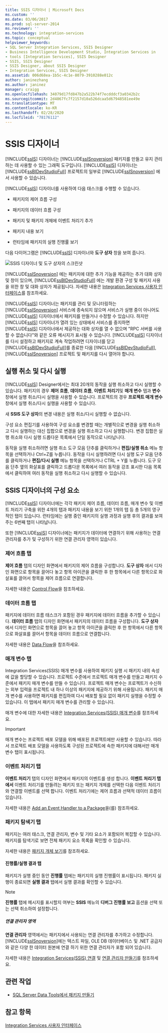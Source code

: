 ```yaml
---
title: SSIS 디자이너 | Microsoft Docs
ms.custom: ''
ms.date: 03/06/2017
ms.prod: sql-server-2014
ms.reviewer: ''
ms.technology: integration-services
ms.topic: conceptual
helpviewer_keywords:
- SQL Server Integration Services, SSIS Designer
- Business Intelligence Development Studio, Integration Services in
- tools [Integration Services], SSIS Designer
- SSIS, SSIS Designer
- SSIS Designer, about SSIS Designer
- Integration Services, SSIS Designer
ms.assetid: 006d68ea-1b5c-4c1e-8079-3910288e012c
author: janinezhang
ms.author: janinez
manager: craigg
ms.openlocfilehash: 34079d17fd847b2a522b74f7ecdddcf3a0342b2c
ms.sourcegitcommit: 2d4067fc7f2157d10a526dcaa5d67948581ee49e
ms.translationtype: MT
ms.contentlocale: ko-KR
ms.lasthandoff: 02/28/2020
ms.locfileid: "78176112"
---
```

# <a name="ssis-designer"></a>SSIS 디자이너
  [!INCLUDE[ssIS](../includes/ssis-md.md)] 디자이너는 [!INCLUDE[ssISnoversion](../includes/ssisnoversion-md.md)] 패키지를 만들고 유지 관리하는 데 사용할 수 있는 그래픽 도구입니다. [!INCLUDE[ssIS](../includes/ssis-md.md)] 디자이너는 [!INCLUDE[ssBIDevStudioFull](../includes/ssbidevstudiofull-md.md)] 프로젝트의 일부로 [!INCLUDE[ssISnoversion](../includes/ssisnoversion-md.md)] 에서 사용할 수 있습니다.

 [!INCLUDE[ssIS](../includes/ssis-md.md)] 디자이너를 사용하여 다음 태스크를 수행할 수 있습니다.

-   패키지의 제어 흐름 구성

-   패키지의 데이터 흐름 구성

-   패키지 및 패키지 개체에 이벤트 처리기 추가

-   패키지 내용 보기

-   런타임에 패키지의 실행 진행률 보기

 다음 다이어그램은 [!INCLUDE[ssIS](../includes/ssis-md.md)] 디자이너와 **도구 상자** 창을 보여 줍니다.

 ![SSIS 디자이너 및 도구 상자의 스크린샷](media/denali-designerandtoolbox.gif "SSIS 디자이너 및 도구 상자의 스크린 샷")

 [!INCLUDE[ssISnoversion](../includes/ssisnoversion-md.md)] 에는 패키지에 대한 추가 기능을 제공하는 추가 대화 상자 및 창이 있으며, [!INCLUDE[ssBIDevStudioFull](../includes/ssbidevstudiofull-md.md)] 에는 개발 환경 구성 및 패키지 사용을 위한 창 및 대화 상자가 제공됩니다. 자세한 내용은 [Integration Services 사용자 인터페이스](integration-services-user-interface.md)를 참조하세요.

 [!INCLUDE[ssIS](../includes/ssis-md.md)] 디자이너는 패키지를 관리 및 모니터링하는 [!INCLUDE[ssISnoversion](../includes/ssisnoversion-md.md)] 서비스에 종속되지 않으며 서비스가 실행 중이 아니어도 [!INCLUDE[ssIS](../includes/ssis-md.md)] 디자이너에서 패키지를 만들거나 수정할 수 있습니다. 하지만 [!INCLUDE[ssIS](../includes/ssis-md.md)] 디자이너가 열려 있는 상태에서 서비스를 중지하면 [!INCLUDE[ssIS](../includes/ssis-md.md)] 디자이너에서 제공하는 대화 상자를 열 수 없으며 "RPC 서버를 사용할 수 없습니다"와 같은 오류 메시지가 표시될 수 있습니다. [!INCLUDE[ssIS](../includes/ssis-md.md)] 디자이너를 다시 설정하고 패키지로 계속 작업하려면 디자이너를 닫고 [!INCLUDE[ssBIDevStudioFull](../includes/ssbidevstudiofull-md.md)]를 종료한 다음 [!INCLUDE[ssBIDevStudioFull](../includes/ssbidevstudiofull-md.md)], [!INCLUDE[ssISnoversion](../includes/ssisnoversion-md.md)] 프로젝트 및 패키지를 다시 열어야 합니다.

## <a name="undo-and-redo"></a>실행 취소 및 다시 실행
 [!INCLUDE[ssIS](../includes/ssis-md.md)] Designer에서는 최대 20개의 동작을 실행 취소하고 다시 실행할 수 있습니다. 패키지의 경우 **제어 흐름**, **데이터 흐름**, **이벤트 처리기**및 **매개 변수** 탭과 **변수** 창에서 실행 취소/다시 실행을 사용할 수 있습니다. 프로젝트의 경우 **프로젝트 매개 변수** 창에서 실행 취소/다시 실행을 사용할 수 있습니다.

 새 **SSIS 도구 상자**의 변경 내용은 실행 취소/다시 실행할 수 없습니다.

 구성 요소 편집기를 사용하여 구성 요소를 변경할 때는 개별적으로 변경을 실행 취소하고 다시 실행하는 대신 집합으로 변경을 실행 취소하고 다시 실행합니다. 변경 집합은 실행 취소와 다시 실행 드롭다운 목록에서 단일 동작으로 나타납니다.

 동작을 실행 취소하려면 실행 취소 도구 모음 단추를 클릭하거나 **편집/실행 취소** 메뉴 항목을 선택하거나 Ctrl+Z를 누릅니다. 동작을 다시 실행하려면 다시 실행 도구 모음 단추를 클릭하거나 **편집/다시 실행** 메뉴 항목을 선택하거나 CTRL + Y를 누릅니다. 도구 모음 단추 옆의 화살표를 클릭하고 드롭다운 목록에서 여러 동작을 강조 표시한 다음 목록에서 클릭하여 여러 동작을 실행 취소하고 다시 실행할 수 있습니다.

## <a name="parts-of-the-ssis-designer"></a>SSIS 디자이너의 구성 요소
 [!INCLUDE[ssIS](../includes/ssis-md.md)] 디자이너에는 각각 패키지 제어 흐름, 데이터 흐름, 매개 변수 및 이벤트 처리기 구축을 위한 4개의 탭과 패키지 내용을 보기 위한 1개의 탭 등 총 5개의 영구적인 탭이 있습니다. 런타임에는 실행 중인 패키지의 실행 과정과 실행 후의 결과를 보여 주는 6번째 탭이 나타납니다.

 또한 [!INCLUDE[ssIS](../includes/ssis-md.md)] 디자이너에는 패키지가 데이터에 연결하기 위해 사용하는 연결 관리자를 추가 및 구성하기 위한 연결 관리자 영역이 있습니다.

### <a name="control-flow-tab"></a>제어 흐름 탭
 **제어 흐름** 탭의 디자인 화면에서 패키지의 제어 흐름을 구성합니다. **도구 상자** 에서 디자인 화면으로 항목을 끌어다 놓고 항목 아이콘을 클릭한 후 한 항목에서 다른 항목으로 화살표를 끌어서 항목을 제어 흐름으로 연결합니다.

 자세한 내용은 [Control Flow](control-flow/control-flow.md)을 참조하세요.

### <a name="data-flow-tab"></a>데이터 흐름 탭
 패키지에 데이터 흐름 태스크가 포함된 경우 패키지에 데이터 흐름을 추가할 수 있습니다. **데이터 흐름** 탭의 디자인 화면에서 패키지의 데이터 흐름을 구성합니다. **도구 상자** 에서 디자인 화면으로 항목을 끌어 놓고 항목 아이콘을 클릭한 후 한 항목에서 다른 항목으로 화살표를 끌어서 항목을 데이터 흐름으로 연결합니다.

 자세한 내용은 [Data Flow](data-flow/data-flow.md)을 참조하세요.

### <a name="parameters-tab"></a>매개 변수 탭
 Integration Services(SSIS) 매개 변수를 사용하여 패키지 실행 시 패키지 내의 속성에 값을 할당할 수 있습니다. 프로젝트 수준에서 프로젝트 매개 변수를 만들고 패키지 수준에서 패키지 매개 변수를 만들 수 있습니다. 프로젝트 매개 변수는 프로젝트가 수신하는 외부 입력을 프로젝트 내 하나 이상의 패키지에 제공하기 위해 사용됩니다. 패키지 매개 변수를 사용하면 패키지를 편집하여 다시 배포할 필요 없이 패키지 실행을 수정할 수 있습니다. 이 탭에서 패키지 매개 변수를 관리할 수 있습니다.

 매개 변수에 대한 자세한 내용은 [Integration Services&#40;SSIS&#41; 매개 변수](integration-services-ssis-package-and-project-parameters.md)를 참조하세요.

> [!IMPORTANT]
>  매개 변수는 프로젝트 배포 모델을 위해 배포된 프로젝트에만 사용할 수 있습니다. 따라서 프로젝트 배포 모델을 사용하도록 구성된 프로젝트에 속한 패키지에 대해서만 매개 변수 탭이 표시됩니다.

### <a name="event-handlers-tab"></a>이벤트 처리기 탭
 **이벤트 처리기** 탭의 디자인 화면에서 패키지의 이벤트를 생성 합니다. **이벤트 처리기 탭에서** 이벤트 처리기를 만들려는 패키지 또는 패키지 개체를 선택한 다음 이벤트 처리기와 연결할 이벤트를 선택 합니다. 이벤트 처리기에는 제어 흐름과 선택적 데이터 흐름이 있습니다.

 자세한 내용은 [Add an Event Handler to a Package](../../2014/integration-services/add-an-event-handler-to-a-package.md)을(를) 참조하세요.

### <a name="package-explorer-tab"></a>패키지 탐색기 탭
 패키지는 여러 태스크, 연결 관리자, 변수 및 기타 요소가 포함되어 복잡할 수 있습니다. 패키지를 탐색기로 보면 전체 패키지 요소 목록을 확인할 수 있습니다.

 자세한 내용은 [패키지 개체 보기](view-package-objects.md)를 참조하세요.

#### <a name="progressexecution-result-tab"></a>진행률/실행 결과 탭
 패키지가 실행 중인 동안 **진행률** 탭에는 패키지의 실행 진행률이 표시됩니다. 패키지 실행이 종료되면 **실행 결과** 탭에서 실행 결과를 확인할 수 있습니다.

> [!NOTE]
>  **진행률** 탭에 메시지를 표시할지 여부는 **SSIS** 메뉴의 **디버그 진행률 보고** 옵션을 선택 또는 선택 취소하여 설정합니다.

##### <a name="connection-managers-area"></a>연결 관리자 영역
 
  **연결 관리자** 영역에서는 패키지에서 사용되는 연결 관리자를 추가하고 수정합니다. [!INCLUDE[ssISnoversion](../includes/ssisnoversion-md.md)]에는 텍스트 파일, OLE DB 데이터베이스 및 .NET 공급자와 같은 다양 한 데이터 원본에 연결 하기 위한 연결 관리자가 포함 되어 있습니다.

 자세한 내용은 [Integration Services&#40;SSIS&#41; 연결](connection-manager/integration-services-ssis-connections.md) 및 [연결 관리자 만들기](../../2014/integration-services/create-connection-managers.md)를 참조하세요.

## <a name="related-tasks"></a>관련 작업

-   [SQL Server Data Tools에서 패키지 만들기](create-packages-in-sql-server-data-tools.md)

## <a name="see-also"></a>참고 항목
 [Integration Services 사용자 인터페이스](integration-services-user-interface.md)


